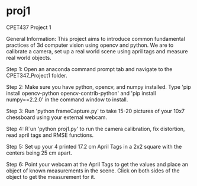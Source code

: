 # proj1
CPET437 Project 1

General Information:
    This project aims to introduce common fundamental practices of 3d computer vision using opencv and python. We are to calibrate a camera, set up a real world scene using april tags and measure real world objects.

Step 1:
    Open an anaconda command prompt tab and navigate to the CPET347_Project1 folder.

Step 2:
    Make sure you have python, opencv, and numpy installed. Type 'pip install opencv-python opencv-contrib-python' and 'pip install numpy==2.2.0' in the command window to install.

Step 3:
    Run 'python frameCapture.py' to take 15-20 pictures of your 10x7 chessboard using your external webcam.

Step 4:
    R`un 'python proj1.py' to run the camera calibration, fix distortion, read april tags and RMSE functions.

Step 5:
    Set up your 4 printed 17.2 cm April Tags in a 2x2 square with the centers being 25 cm apart.

Step 6:
    Point your webcam at the April Tags to get the values and place an object of known measurements in the scene. Click on both sides of the object to get the measurement for it.
